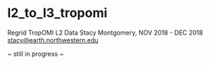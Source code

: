# l2_to_l3_tropomi

Regrid TropOMI L2 Data
Stacy Montgomery, NOV 2018 - DEC 2018
stacy@earth.northwestern.edu


~ still in progress ~

